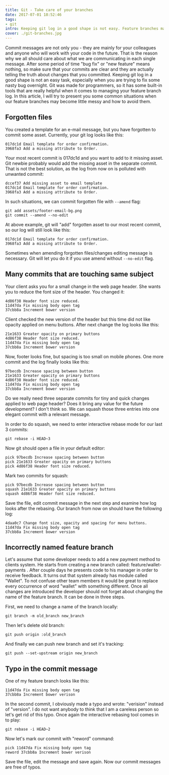 ```yaml
---
title: Git - Take care of your branches
date: 2017-07-01 18:52:46
tags:
- git
intro: Keeping git log in a good shape is not easy. Feature branches may become little messy, but I've got few tips for you.
cover: ./git-branches.jpg
---
```

Commit messages are not only you - they are mainly for your colleagues and anyone who will work with your code in the future. That is the reason why we all should care about what we are communicating in each single message. After some period of time "bug fix" or "new feature" means nothing, so make sure that your commits are clear and they are actually telling the truth about changes that you committed. Keeping git log in a good shape is not an easy task, especially when you are trying to fix some nasty bug overnight. Git was made for programmers, so it has some built-in tools that are really helpful when it comes to managing your feature branch log. In this article, I will try to present you some common situations when our feature branches may become little messy and how to avoid them.

## Forgotten files
You created a template for an e-mail message, but you have forgotten to commit some asset.  Currently, your git log looks like this:
```
017dc1d Email template for order confirmation.
3968fa3 Add a missing attribute to Order.
```

Your most recent commit is 017dc1d and you want to add to it missing asset. Git newbie probably would add the missing asset in the separate commit.  That is not the best solution, as the log from now on is polluted with unwanted commit:
```
dccef37 Add missing asset to email template
017dc1d Email template for order confirmation.
3968fa3 Add a missing attribute to Order.
```
In such situations, we can commit forgotten file with `--amend` flag:
```
git add assets/footer-email-bg.png
git commit --amend --no-edit
```
At above example, git will "add" forgotten asset to our most recent commit, so our log will still look like this:
```
017dc1d Email template for order confirmation.
3968fa3 Add a missing attribute to Order.
```
Sometimes when amending forgotten files/changes editing message is necessary. Git will let you do it if you use amend without `--no-edit` flag.

## Many commits that are touching same subject
Your client asks you for a small change in the web page header. She wants you to reduce the font size of the header. You changed it:
```
4d86f38 Header font size reduced.
11d47da Fix missing body open tag
37cbb8a Increment bower version
```

Client checked the new version of the header but this time did not like opacity applied on menu buttons. After next change the log looks like this:
```
21e1633 Greater opacity on primary buttons
4d86f38 Header font size reduced.
11d47da Fix missing body open tag
37cbb8a Increment bower version
```
Now, footer looks fine, but spacing is too small on mobile phones. One more commit and the log finally looks like this:
```
97becdb Increase spacing between button
21e1633 Greater opacity on primary buttons
4d86f38 Header font size reduced.
11d47da Fix missing body open tag
37cbb8a Increment bower version
```
Do we really need three separate commits for tiny and quick changes applied to web page header? Does it bring any value for the future development? I don't think so. We can squash those three entries into one elegant commit with a relevant message.

In order to do squash, we need to enter interactive rebase mode for our last 3 commits:
```
git rebase -i HEAD~3
```

Now git should open a file in your default editor:
```
pick 97becdb Increase spacing between button
pick 21e1633 Greater opacity on primary buttons
pick 4d86f38 Header font size reduced.
```
Mark two commits for squash:
```
pick 97becdb Increase spacing between button
squash 21e1633 Greater opacity on primary buttons
squash 4d86f38 Header font size reduced.
```
Save the file, edit commit message in the next step and examine how log looks after the rebasing.
Our branch from now on should have the following log:
```
4daa0c7 Change font size, opacity and spacing for menu buttons.
11d47da Fix missing body open tag
37cbb8a Increment bower version
```

## Incorrectly named feature branch
Let's assume that some developer needs to add a new payment method to clients system. He starts from creating a new branch called: feature/wallet-payments . After couple days he presents code to his manager in order to receive feedback. It turns out that system already has module called "Wallet". To not confuse other team members it would be great to replace every occurrence of word "wallet" with something different. Once all changes are introduced the developer should not forget about changing the name of the feature branch. It can be done in three steps.

First, we need to change a name of the branch locally:
```
git branch -m old_branch new_branch
```

Then let's delete old branch:
```
git push origin :old_branch
```

And finally we can push new branch and set it's tracking:
```
git push --set-upstream origin new_branch
```

## Typo in the commit message
One of my feature branch looks like this:
```
11d47da Fix missing body open tag
37cbb8a Increment bower verison
```

In the second commit, I obviously made a typo and wrote: "verision" instead of "version". I do not want anybody to think that I am a careless person so let's get rid of this typo. Once again the interactive rebasing tool comes in to play:
```
git rebase -i HEAD~2
```

Now let's mark our commit with "reword" command:
```
pick 11d47da Fix missing body open tag
reword 37cbb8a Increment bower verison
```

Save the file, edit the message and save again. Now our commit messages are free of typos.

